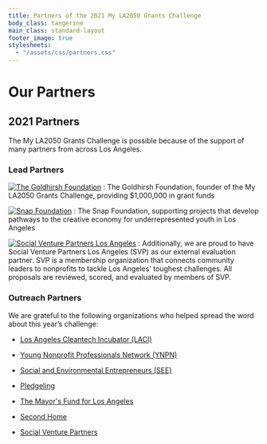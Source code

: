 ```yaml
---
title: Partners of the 2021 My LA2050 Grants Challenge
body_class: tangerine
main_class: standard-layout
footer_image: true
stylesheets:
  - "/assets/css/partners.css"
---
```


# Our Partners

## 2021 Partners

The My LA2050 Grants Challenge is possible because of the support of many partners from across Los Angeles.

### Lead Partners

[![The Goldhirsh Foundation](/assets/images/partners/goldhirsh-foundation.png)](https://goldhirshfoundation.org)
: The Goldhirsh Foundation, founder of the My LA2050 Grants Challenge, providing $1,000,000 in grant funds

[![Snap Foundation](/assets/images/partners/snap-foundation.png)](https://snapfoundation.org)
: The Snap Foundation, supporting projects that develop pathways to the creative economy for underrepresented youth in Los Angeles

[![Social Venture Partners Los Angeles](/assets/images/partners/social-venture-partners.jpg)](https://www.svpla.org/)
: Additionally, we are proud to have Social Venture Partners Los Angeles (SVP) as our external evaluation partner. SVP is a membership organization that connects community leaders to nonprofits to tackle Los Angeles' toughest challenges. All proposals are reviewed, scored, and evaluated by members of SVP.

### Outreach Partners

We are grateful to the following organizations who helped spread the word about this year’s challenge:

* [Los Angeles Cleantech Incubator (LACI)](https://laincubator.org/)

* [Young Nonprofit Professionals Network (YNPN)](https://www.ynpnla.org/)

* [Social and Environmental Entrepreneurs (SEE)](http://saveourplanet.org/)

* [Pledgeling](https://www.pledgeling.com/)

* [The Mayor's Fund for Los Angeles](https://mayorsfundla.org/)

* [Second Home](https://secondhome.io/location/hollywood/?utm_medium=partner_email&utm_source=referral&utm_campaign=la2050)

* [Social Venture Partners](https://svpla.org/)
